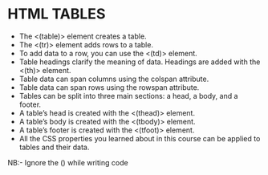 # HTML TABLES
- The <(table)> element creates a table.
- The <(tr)> element adds rows to a table.
- To add data to a row, you can use the <(td)> element.
- Table headings clarify the meaning of data. Headings are added with the <(th)> element.
- Table data can span columns using the colspan attribute.
- Table data can span rows using the rowspan attribute.
- Tables can be split into three main sections: a head, a body, and a footer.
- A table’s head is created with the <(thead)> element.
- A table’s body is created with the <(tbody)> element.
- A table’s footer is created with the <(tfoot)> element.
- All the CSS properties you learned about in this course can be applied to tables and their data.

NB:- Ignore the () while writing code